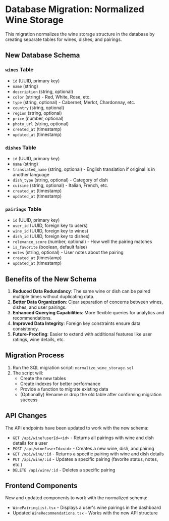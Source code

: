 # Database Migration: Normalized Wine Storage

This migration normalizes the wine storage structure in the database by creating separate tables for wines, dishes, and pairings.

## New Database Schema

### `wines` Table
- `id` (UUID, primary key)
- `name` (string)
- `description` (string, optional)
- `color` (string) - Red, White, Rose, etc.
- `type` (string, optional) - Cabernet, Merlot, Chardonnay, etc.
- `country` (string, optional)
- `region` (string, optional)
- `price` (number, optional)
- `photo_url` (string, optional)
- `created_at` (timestamp)
- `updated_at` (timestamp)

### `dishes` Table
- `id` (UUID, primary key)
- `name` (string)
- `translated_name` (string, optional) - English translation if original is in another language
- `dish_type` (string, optional) - Category of dish
- `cuisine` (string, optional) - Italian, French, etc.
- `created_at` (timestamp)
- `updated_at` (timestamp)

### `pairings` Table
- `id` (UUID, primary key)
- `user_id` (UUID, foreign key to users)
- `wine_id` (UUID, foreign key to wines)
- `dish_id` (UUID, foreign key to dishes)
- `relevance_score` (number, optional) - How well the pairing matches
- `is_favorite` (boolean, default false)
- `notes` (string, optional) - User notes about the pairing
- `created_at` (timestamp)
- `updated_at` (timestamp)

## Benefits of the New Schema

1. **Reduced Data Redundancy**: The same wine or dish can be paired multiple times without duplicating data.
2. **Better Data Organization**: Clear separation of concerns between wines, dishes, and user pairings.
3. **Enhanced Querying Capabilities**: More flexible queries for analytics and recommendations.
4. **Improved Data Integrity**: Foreign key constraints ensure data consistency.
5. **Future-Proofing**: Easier to extend with additional features like user ratings, wine details, etc.

## Migration Process

1. Run the SQL migration script: `normalize_wine_storage.sql`
2. The script will:
   - Create the new tables
   - Create indexes for better performance
   - Provide a function to migrate existing data
   - (Optionally) Rename or drop the old table after confirming migration success

## API Changes

The API endpoints have been updated to work with the new schema:

- `GET /api/wine?userId=<id>` - Returns all pairings with wine and dish details for a user
- `POST /api/wine?userId=<id>` - Creates a new wine, dish, and pairing
- `GET /api/wine/:id` - Returns a specific pairing with wine and dish details
- `PUT /api/wine/:id` - Updates a specific pairing (favorite status, notes, etc.)
- `DELETE /api/wine/:id` - Deletes a specific pairing

## Frontend Components

New and updated components to work with the normalized schema:

- `WinePairingList.tsx` - Displays a user's wine pairings in the dashboard
- Updated `WineRecommendations.tsx` - Works with the new API structure